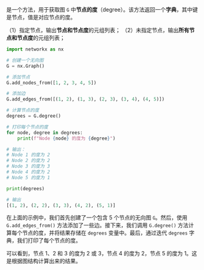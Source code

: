 是一个方法，用于获取图 `G` 中**节点的度**（degree）。该方法返回一个**字典**，其中键是节点，值是对应节点的度。

（1）指定节点，输出**节点和节点度**的元组列表；
（2）未指定节点，输出**所有节点和节点度**的元组列表；

```python
import networkx as nx

# 创建一个无向图
G = nx.Graph()

# 添加节点
G.add_nodes_from([1, 2, 3, 4, 5])

# 添加边
G.add_edges_from([(1, 2), (1, 3), (2, 3), (3, 4), (4, 5)])

# 计算节点的度
degrees = G.degree()

# 打印每个节点的度
for node, degree in degrees:
    print(f"Node {node} 的度为 {degree}")

# 输出：
# Node 1 的度为 2
# Node 2 的度为 2
# Node 3 的度为 3
# Node 4 的度为 2
# Node 5 的度为 1

print(degrees)

# 输出
[(1, 2), (2, 2), (3, 3), (4, 2), (5, 1)]

```

在上面的示例中，我们首先创建了一个包含 5 个节点的无向图 `G`。然后，使用 `G.add_edges_from()` 方法添加了一些边。接下来，我们调用 `G.degree()` 方法计算每个节点的度，并将结果存储在 `degrees` 变量中。最后，通过迭代 `degrees` 字典，我们打印了每个节点的度。

可以看到，节点 1、2 和 3 的度为 2 或 3，节点 4 的度为 2，节点 5 的度为 1。这是根据图结构计算出来的结果。